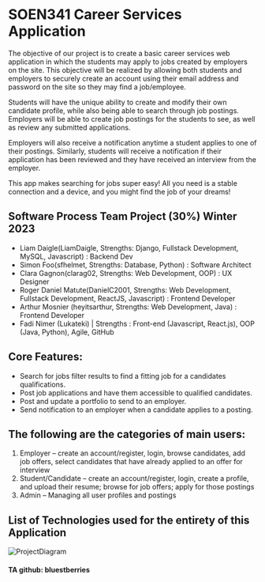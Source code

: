 # SOEN341 Career Services Application

The objective of our project is to create a basic career services web application in which the students may apply to jobs created by employers on the site. This objective will be realized by allowing both students and employers to securely create an account using their email address and password on the site so they may find a job/employee.

Students will have the unique ability to create and modify their own candidate profile, while also being able to search through job postings.
Employers will be able to create job postings for the students to see, as well as review any submitted applications.

Employers will also receive a notification anytime a student applies to one of their postings.
Similarly, students will receive a notification if their application has been reviewed and they have received an interview from the employer.

This app makes searching for jobs super easy! All you need is a stable connection and a device, and you might find the job of your dreams!

## Software Process Team Project (30%) Winter 2023

- Liam Daigle(LiamDaigle, Strengths: Django, Fullstack Development, MySQL, Javascript) : Backend Dev
- Simon Foo(sfhelmet, Strengths: Database, Python) : Software Architect
- Clara Gagnon(clarag02, Strengths: Web Development, OOP) : UX Designer
- Roger Daniel Matute(DanielC2001, Strengths: Web Development, Fullstack Development, ReactJS, Javascript) : Frontend Developer
- Arthur Mosnier (heyitsarthur,  Strengths: Web Development, Java) : Frontend Developer
- Fadi Nimer (Lukateki) | Strengths : Front-end (Javascript, React.js), OOP (Java, Python), Agile, GitHub

## Core Features:
- Search for jobs filter results to find a fitting job for a candidates qualifications.
- Post job applications and have them accessible to qualified candidates.
- Post and update a portfolio to send to an employer.
- Send notification to an employer when a candidate applies to a posting.

## The following are the categories of main users:
1. Employer – create an account/register, login, browse candidates, add job offers, select
candidates that have already applied to an offer for interview
2. Student/Candidate – create an account/register, login, create a profile, and upload their
resume; browse for job offers; apply for those postings
3. Admin – Managing all user profiles and postings

## List of Technologies used for the entirety of this Application
![ProjectDiagram](https://user-images.githubusercontent.com/30945652/215239820-46137d60-dc21-46c6-88ec-3b20c9f4fd63.png)

#### TA github: bluestberries

